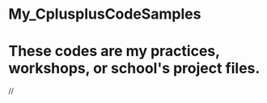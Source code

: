 # My_CplusplusCodeSamples
# These codes are my practices, workshops, or school's project files. 
// 
